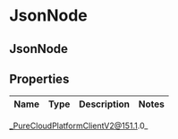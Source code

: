 # JsonNode

## JsonNode

## Properties

|Name | Type | Description | Notes|
|------------ | ------------- | ------------- | -------------|



_PureCloudPlatformClientV2@151.1.0_
